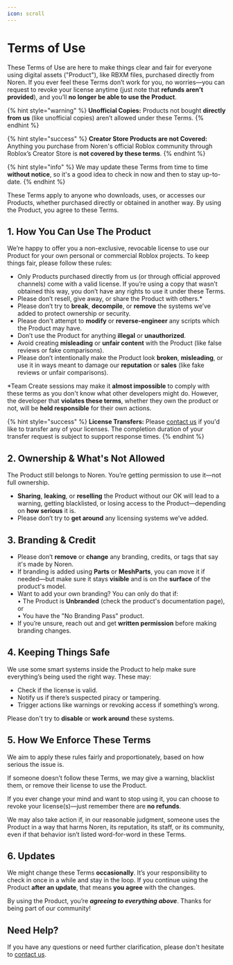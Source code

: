 ```yaml
---
icon: scroll
---
```


# Terms of Use

These Terms of Use are here to make things clear and fair for everyone using digital assets ("Product"), like RBXM files, purchased directly from Noren. If you ever feel these Terms don’t work for you, no worries—you can request to revoke your license anytime (just note that **refunds aren’t provided**), and you’ll **no longer be able to use the Product**.

{% hint style="warning" %}
**Unofficial Copies:** Products not bought **directly from us** (like unofficial copies) aren’t allowed under these Terms.
{% endhint %}

{% hint style="success" %}
**Creator Store Products are not Covered:** Anything you purchase from Noren's official Roblox community through Roblox’s Creator Store is **not covered by these terms**.
{% endhint %}

{% hint style="info" %}
We may update these Terms from time to time **without notice**, so it's a good idea to check in now and then to stay up-to-date.
{% endhint %}

These Terms apply to anyone who downloads, uses, or accesses our Products, whether purchased directly or obtained in another way. By using the Product, you agree to these Terms.

## 1. How You Can Use The Product

We’re happy to offer you a non-exclusive, revocable license to use our Product for your own personal or commercial Roblox projects. To keep things fair, please follow these rules:

* Only Products purchased directly from us (or through official approved channels) come with a valid license. If you’re using a copy that wasn’t obtained this way, you don’t have any rights to use it under these Terms.
* Please don’t resell, give away, or share the Product with others.\*
* Please don’t try to **break**, **decompile**, or **remove** the systems we’ve added to protect ownership or security.
* Please don't attempt to **modify** or **reverse-engineer** any scripts which the Product may have.
* Don’t use the Product for anything **illegal** or **unauthorized**.
* Avoid creating **misleading** or **unfair content** with the Product (like false reviews or fake comparisons).
* Please don’t intentionally make the Product look **broken**, **misleading**, or use it in ways meant to damage our **reputation** or **sales** (like fake reviews or unfair comparisons).

\*Team Create sessions may make it **almost impossible** to comply with these terms as you don't know what other developers might do. However, the developer that **violates these terms**, whether they own the product or not, will be **held responsible** for their own actions.

{% hint style="success" %}
**License Transfers:** Please [contact us](../support/contact-us.md) if you'd like to transfer any of your licenses. The completion duration of your transfer request is subject to support response times.
{% endhint %}

## 2. Ownership & What's Not Allowed

The Product still belongs to Noren. You’re getting permission to use it—not full ownership.

* **Sharing**, **leaking**, or **reselling** the Product without our OK will lead to a warning, getting blacklisted, or losing access to the Product—depending on **how serious** it is.
* Please don’t try to **get around** any licensing systems we’ve added.

## 3. Branding & Credit

* Please don’t **remove** or **change** any branding, credits, or tags that say it's made by Noren.
* If branding is added using **Parts** or **MeshParts**, you can move it if needed—but make sure it stays **visible** and is on the **surface** of the product's model.
* Want to add your own branding? You can only do that if:\
  • The Product is **Unbranded** (check the product's documentation page), or\
  • You have the "No Branding Pass" product.
* If you’re unsure, reach out and get **written permission** before making branding changes.

## 4. Keeping Things Safe

We use some smart systems inside the Product to help make sure everything’s being used the right way. These may:

* Check if the license is valid.
* Notify us if there’s suspected piracy or tampering.
* Trigger actions like warnings or revoking access if something’s wrong.

Please don't try to **disable** or **work around** these systems.

## 5. How We Enforce These Terms

We aim to apply these rules fairly and proportionately, based on how serious the issue is.

If someone doesn’t follow these Terms, we may give a warning, blacklist them, or remove their license to use the Product.

If you ever change your mind and want to stop using it, you can choose to revoke your license(s)—just remember there are **no refunds**.

We may also take action if, in our reasonable judgment, someone uses the Product in a way that harms Noren, its reputation, its staff, or its community, even if that behavior isn’t listed word-for-word in these Terms.

## 6. Updates

We might change these Terms **occasionally**. It’s your responsibility to check in once in a while and stay in the loop. If you continue using the Product **after an update**, that means **you agree** with the changes.

By using the Product, you’re _**agreeing to everything above**_. Thanks for being part of our community!

## Need Help?

If you have any questions or need further clarification, please don't hesitate to [contact us](../support/contact-us.md).
